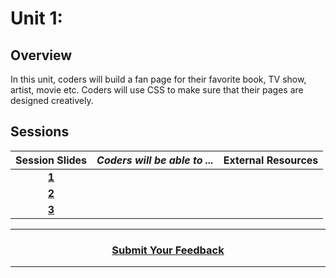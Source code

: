 # Unit 1:

## Overview
In this unit, coders will build a fan page for their favorite book, TV show, artist, movie etc. Coders will use CSS to make sure that their pages are designed creatively.

## Sessions 
|Session Slides|*Coders will be able to ...*|External Resources
|:-------:|-------|:-------:|
|[**1**](https://docs.google.com/presentation/d/1YmGqsnj57LDqadNWVj-zUC7thYDIjLBn_OZWC9tgXUM/edit#slide=id.g1e220fa94a_0_30)|
|[**2**](https://docs.google.com/presentation/d/1l2Rf05uYw0bioKf2kjvoeYekEMqfPeYxBrsU86cON2c/edit#slide=id.g2f7881cbba_0_0)|
|[**3**](https://docs.google.com/presentation/d/1Zkg-mH-h5R19WWPORoMoPrlvHMzh4CLTrQe4J2may1g/edit#slide=id.g2f7881cbba_0_0)| 

----
<h3 align="center"><a href="https://docs.google.com/forms/d/e/1FAIpQLSeLpI-m6UKvIxk97F8R1iidFRaYXJ3dfcUuIjx2Pz0WMfO1SA/viewform">Submit Your Feedback</a>  </h3>

----
